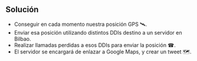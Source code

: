 ## Solución

- Conseguir en cada momento nuestra posición GPS 🛰.
- Enviar esa posición utilizando distintos DDIs destino a un servidor en Bilbao.<!-- .element: class="fragment" -->
- Realizar llamadas perdidas a esos DDIs para enviar la posición ☎.<!-- .element: class="fragment" -->
- El servidor se encargará de enlazar a Google Maps, y crear un tweet 🗺.<!-- .element: class="fragment" -->


